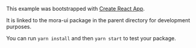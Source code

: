 This example was bootstrapped with [Create React App](https://github.com/facebook/create-react-app).

It is linked to the mora-ui package in the parent directory for development purposes.

You can run `yarn install` and then `yarn start` to test your package.
